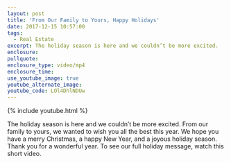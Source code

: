 ```yaml
---
layout: post
title: 'From Our Family to Yours, Happy Holidays'
date: 2017-12-15 10:57:00
tags:
  - Real Estate
excerpt: The holiday season is here and we couldn’t be more excited.
enclosure:
pullquote:
enclosure_type: video/mp4
enclosure_time:
use_youtube_image: true
youtube_alternate_image:
youtube_code: LOl4DhlNDUw
---
```



{% include youtube.html %}

The holiday season is here and we couldn’t be more excited. From our family to yours, we wanted to wish you all the best this year. We hope you have a merry Christmas, a happy New Year, and a joyous holiday season. Thank you for a wonderful year. To see our full holiday message, watch this short video.